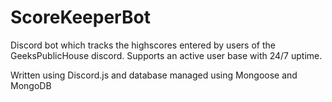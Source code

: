 # ScoreKeeperBot
Discord bot which tracks the highscores entered by users of the GeeksPublicHouse discord. Supports an active user base with 24/7 uptime. 

Written using Discord.js and database managed using Mongoose and MongoDB
